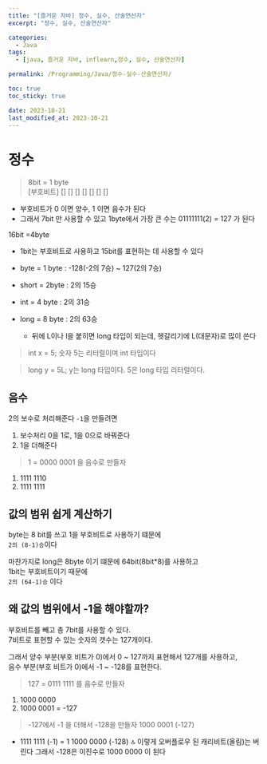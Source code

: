 ```yaml
---
title: "[즐거운 자바] 정수, 실수, 산술연산자"
excerpt: "정수, 실수, 산술연산자"

categories:
  - Java
tags:
  - [java, 즐거운 자바, inflearn,정수, 실수, 산술연산자]

permalink: /Programming/Java/정수-실수-산술연산자/

toc: true
toc_sticky: true

date: 2023-10-21
last_modified_at: 2023-10-21
---
```

# 정수
> 8bit = 1 byte  
  [부호비트] [] [] [] [] [] [] []
  - 부호비트가 0 이면 양수, 1 이면 음수가 된다
  - 그래서 7bit 만 사용할 수 있고 1byte에서 가장 큰 수는 01111111(2) = 127 가 된다
  
  16bit =4byte
  - 1bit는 부호비트로 사용하고 15bit를 표현하는 데 사용할 수 있다

- byte = 1 byte : -128(-2의 7승) ~ 127(2의 7승)
- short = 2byte : 2의 15승
- int = 4 byte : 2의 31승
- long = 8 byte : 2의 63승
  - 뒤에 L이나 l을 붙히면 long 타입이 되는데, 헷갈리기에 L(대문자)로 많이 쓴다

> int x = 5;
  숫자 5는 리터럴이며 int 타입이다


> long y = 5L;
  y는 long 타입이다. 5은 long 타입 리터럴이다.

## 음수
2의 보수로 처리해준다
`-1`을 만들려면
1. 보수처리
  0을 1로, 1을 0으로 바꿔준다
2. 1을 더해준다

> 1 = 0000 0001 을 음수로 만들자
  1. 1111 1110
  2. 1111 1111

## 값의 범위 쉽게 계산하기
byte는 8 bit를 쓰고 1을 부호비트로 사용하기 떄문에  
`2의 (8-1)승`이다

마찬가지로 long은 8byte 이기 떄문에 64bit(8bit*8)를 사용하고  
1bit는 부호비트이기 때문에  
`2의 (64-1)승` 이다

## 왜 값의 범위에서 -1을 해야할까?
부호비트를 빼고 총 7bit를 사용할 수 있다.  
7비트로 표현할 수 있는 숫자의 갯수는 127개이다.  

그래서 양수 부분(부호 비트가 0)에서 0 ~ 127까지 표현해서 127개를 사용하고,  
음수 부분(부호 비트가 0)에서 -1 ~ -128를 표현한다.

> 127 = 0111 1111 를 음수로 만들자
  1. 1000 0000
  2. 1000 0001 = -127
  
> -127에서 -1 을 더해서 -128을 만들자
      1000 0001 (-127)
  +   1111 1111 (-1)
  = 1 1000 0000 (-128)
    🔝
  이렇게 오버플로우 된 캐리비트(올림)는 버린다
  그래서 -128은 이진수로 1000 0000 이 된다